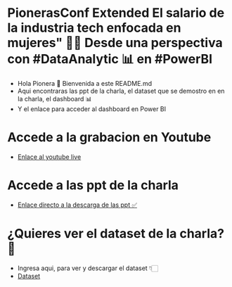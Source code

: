 # PionerasConf Extended El salario de la industria tech enfocada en mujeres" 👩‍💻 Desde una perspectiva con #DataAnalytic 📊 en #PowerBI
* Hola Pionera 🚀 Bienvenida a este README.md 
* Aqui encontraras las ppt de la charla, el dataset que se demostro en en la charla, el dashboard 📊
* Y el enlace para acceder al dashboard en Power BI

# Accede a la grabacion en Youtube 
* [Enlace al youtube live](https://www.youtube.com/watch?v=CRkwt50K0qU&t=16652s)
  
# Accede a las ppt de la charla
* [Enlace directo a la descarga de las ppt ✅](https://drive.google.com/file/d/1hsCkF6VIz-cIc3aOe2vmBrhltAjOGNQM/view?usp=sharing)

# ¿Quieres ver el dataset de la charla? 🌟 
* Ingresa aqui, para ver y descargar el dataset 👇🏻
* [Dataset](https://docs.google.com/spreadsheets/d/1xA5hxZIoovw9UddFB0-_2W_l-_5y0fHx/edit?usp=sharing&ouid=116709244817325455320&rtpof=true&sd=true)

